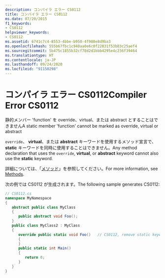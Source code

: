 ```yaml
---
description: コンパイラ エラー CS0112
title: コンパイラ エラー CS0112
ms.date: 07/20/2015
f1_keywords:
- CS0112
helpviewer_keywords:
- CS0112
ms.assetid: 6741c7c4-8553-4bbe-b950-4f908e8d9ba3
ms.openlocfilehash: 555b67fbc1c940aa0e6c0f22831f53b83c25aef4
ms.sourcegitcommit: 5b475c1855b32cf78d2d1bbb4295e4c236f39464
ms.translationtype: HT
ms.contentlocale: ja-JP
ms.lasthandoff: 09/24/2020
ms.locfileid: "91150298"
---
```

# <a name="compiler-error-cs0112"></a><span data-ttu-id="cba92-103">コンパイラ エラー CS0112</span><span class="sxs-lookup"><span data-stu-id="cba92-103">Compiler Error CS0112</span></span>

<span data-ttu-id="cba92-104">静的メンバー 'function' を override、virtual、または abstract とすることはできません</span><span class="sxs-lookup"><span data-stu-id="cba92-104">A static member 'function' cannot be marked as override, virtual or abstract</span></span>  
  
 <span data-ttu-id="cba92-105">`override`、 **virtual**、または **abstract** キーワードを使用するメソッド宣言で、 **static** キーワードを同時に使用することはできません。</span><span class="sxs-lookup"><span data-stu-id="cba92-105">Any method declaration that uses the `override`, **virtual**, or **abstract** keyword cannot also use the **static** keyword.</span></span>  
  
 <span data-ttu-id="cba92-106">詳細については、「[メソッド](../programming-guide/classes-and-structs/methods.md)」を参照してください。</span><span class="sxs-lookup"><span data-stu-id="cba92-106">For more information, see [Methods](../programming-guide/classes-and-structs/methods.md).</span></span>  
  
 <span data-ttu-id="cba92-107">次の例では CS0112 が生成されます。</span><span class="sxs-lookup"><span data-stu-id="cba92-107">The following sample generates CS0112:</span></span>  
  
```csharp  
// CS0112.cs  
namespace MyNamespace  
{  
   abstract public class MyClass  
   {  
      public abstract void Foo();  
   }  
   public class MyClass2 : MyClass  
   {  
      override public static void Foo()   // CS0112, remove static keyword  
      {  
      }  
      public static int Main()  
      {  
         return 0;  
      }  
   }  
}  
```
